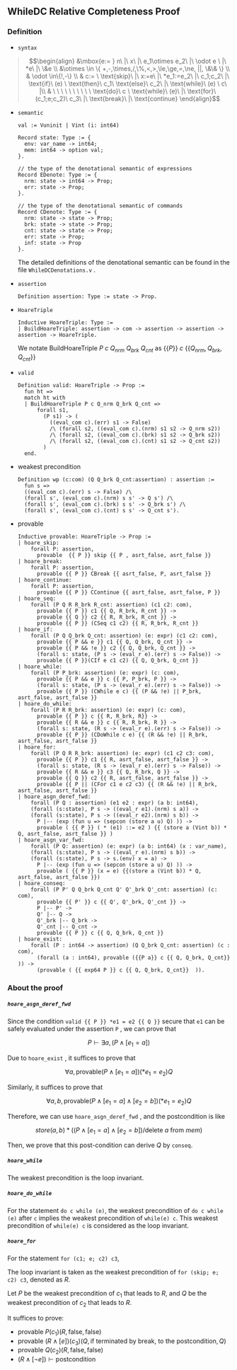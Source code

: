 ## WhileDC Relative Completeness Proof

### Definition

- `syntax`

> ```math
> \begin{align}
> &\mbox{e:= } n\ |\ x\ |\ e_1\otimes e_2\ |\ \odot e \ |\ *e\ |\  \&e \\
> &\otimes \in \{ +,-,\times,/,\%,<,>,\le,\ge,=,\ne, ||, \&\& \} \\
> & \odot \in\{!,-\} \\
> & c:= \ \text{skip}\ |\ x:=e\ |\ *e_1:=e_2\ |\ c_1;c_2\ |\ \text{if}\ (e) \ \text{then}\ c_1\ \text{else}\ c_2\ |\ \text{while}\ (e) \ c\ |\\ & \ \ \ \ \ \ \ \ \ \ \text{do}\ c \ \text{while}\ (e)\ |\ \text{for}\ (c_1;e;c_2)\ c_3\ |\ \text{break}\ |\ \text{continue}
>  \end{align}
> ```


- `semantic` 

  ```
  val := Vuninit | Vint (i: int64)
  
  Record state: Type := {
    env: var_name -> int64;
    mem: int64 -> option val;
  }.
  
  // the type of the denotational semantic of expressions
  Record EDenote: Type := {
    nrm: state -> int64 -> Prop;
    err: state -> Prop;
  }.
  
  // the type of the denotational semantic of commands
  Record CDenote: Type := {
    nrm: state -> state -> Prop;
    brk: state -> state -> Prop;
    cnt: state -> state -> Prop;
    err: state -> Prop;
    inf: state -> Prop
  }.
  ```

  The detailed definitions of the denotational semantic can be found in the file `WhileDCDenotations.v` .

- `assertion`

  ```
  Definition assertion: Type := state -> Prop.
  ```

- `HoareTriple`

  ```
  Inductive HoareTriple: Type :=
  | BuildHoareTriple: assertion -> com -> assertion -> assertion -> assertion -> HoareTriple.
  ```

  We notate $\text{BuildHoareTriple}\ P\ c\ Q_{nrm}\ Q_{brk}\ Q_{cnt}$  as $`\{\{P\}\}\ c\ \{\{Q_{nrm},Q_{brk},Q_{cnt} \}\}`$ 

- `valid` 

  ```
  Definition valid: HoareTriple -> Prop :=
    fun ht =>
    match ht with
    | BuildHoareTriple P c Q_nrm Q_brk Q_cnt =>
        forall s1,
          (P s1) -> (
            ((eval_com c).(err) s1 -> False)
            /\ (forall s2, ((eval_com c).(nrm) s1 s2 -> Q_nrm s2))
            /\ (forall s2, ((eval_com c).(brk) s1 s2 -> Q_brk s2))
            /\ (forall s2, ((eval_com c).(cnt) s1 s2 -> Q_cnt s2))
          )
    end.
  ```

- weakest precondition

  ```
  Definition wp (c:com) (Q Q_brk Q_cnt:assertion) : assertion :=
    fun s => 
    ((eval_com c).(err) s -> False) /\
    (forall s', (eval_com c).(nrm) s s' -> Q s') /\ 
    (forall s', (eval_com c).(brk) s s' -> Q_brk s') /\ 
    (forall s', (eval_com c).(cnt) s s' -> Q_cnt s').
  ```

- provable

  ```
  Inductive provable: HoareTriple -> Prop :=
  | hoare_skip:
      forall P: assertion,
        provable  {{ P }} skip {{ P , asrt_false, asrt_false }}
  | hoare_break:
      forall P: assertion,
        provable {{ P }} CBreak {{ asrt_false, P, asrt_false }}
  | hoare_continue:
      forall P: assertion,
        provable {{ P }} CContinue {{ asrt_false, asrt_false, P }}
  | hoare_seq:
      forall (P Q R R_brk R_cnt: assertion) (c1 c2: com),
        provable {{ P }} c1 {{ Q, R_brk, R_cnt }} ->
        provable {{ Q }} c2 {{ R, R_brk, R_cnt }} ->
        provable {{ P }} (CSeq c1 c2) {{ R, R_brk, R_cnt }}
  | hoare_if:
      forall (P Q Q_brk Q_cnt: assertion) (e: expr) (c1 c2: com),
        provable {{ P && e }} c1 {{ Q, Q_brk, Q_cnt }} ->
        provable {{ P && !e }} c2 {{ Q, Q_brk, Q_cnt }} ->
        (forall s: state, (P s -> (eval_r e).(err) s -> False)) ->
        provable {{ P }}(CIf e c1 c2) {{ Q, Q_brk, Q_cnt }}
  | hoare_while:
      forall (P P_brk: assertion) (e: expr) (c: com),
        provable {{ P && e }} c {{ P, P_brk, P }} ->
        (forall s: state, (P s -> (eval_r e).(err) s -> False)) ->
        provable {{ P }} (CWhile e c) {{ (P && !e) || P_brk, asrt_false, asrt_false }}
  | hoare_do_while:
      forall (P R R_brk: assertion) (e: expr) (c: com),
        provable {{ P }} c {{ R, R_brk, R}} ->
        provable {{ R && e }} c {{ R, R_brk, R }} ->
        (forall s: state, (R s -> (eval_r e).(err) s -> False)) ->
        provable {{ P }} (CDoWhile c e) {{ (R && !e) || R_brk, asrt_false, asrt_false }}
  | hoare_for:
      forall (P Q R R_brk: assertion) (e: expr) (c1 c2 c3: com),
        provable {{ P }} c1 {{ R, asrt_false, asrt_false }} ->
        (forall s: state, (R s -> (eval_r e).(err) s -> False)) ->
        provable {{ R && e }} c3 {{ Q, R_brk, Q }} ->
        provable {{ Q }} c2 {{ R, asrt_false, asrt_false }} ->
        provable {{ P || (CFor c1 e c2 c3) {{ (R && !e) || R_brk, asrt_false, asrt_false }}   
  | hoare_asgn_deref_fwd:
      forall (P Q : assertion) (e1 e2 : expr) (a b: int64),
      (forall (s:state), P s -> ((eval_r e1).(nrm) s a)) ->
      (forall (s:state), P s -> ((eval_r e2).(nrm) s b)) ->
        P |-- (exp (fun u => (sepcon (store a u) Q) )) ->
        provable ( {{ P }} ( * (e1) ::= e2 ) {{ (store a (Vint b)) * Q, asrt_false, asrt_false }} )
  | hoare_asgn_var_fwd:
      forall (P Q: assertion) (e: expr) (a b: int64) (x : var_name),
      (forall (s:state), P s -> ((eval_r e).(nrm) s b)) ->
      (forall (s:state), P s -> s.(env) x = a) ->
        P |-- (exp (fun u => (sepcon (store a u) Q) )) ->
        provable ( {{ P }} (x = e) {{(store a (Vint b)) * Q, asrt_false, asrt_false }})
  | hoare_conseq:
      forall (P P' Q Q_brk Q_cnt Q' Q'_brk Q'_cnt: assertion) (c: com),
        provable {{ P' }} c {{ Q', Q'_brk, Q'_cnt }} ->
        P |-- P' ->
        Q' |-- Q ->
        Q'_brk |-- Q_brk ->
        Q'_cnt |-- Q_cnt ->
        provable {{ P }} c {{ Q, Q_brk, Q_cnt }}
  | hoare_exist:
      forall (P : int64 -> assertion) (Q Q_brk Q_cnt: assertion) (c : com),
        (forall (a : int64), provable ({{P a}} c {{ Q, Q_brk, Q_cnt}} )) ->
        (provable ( {{ exp64 P }} c {{ Q, Q_brk, Q_cnt}}  )).
  ```

### About the proof

##### `hoare_asgn_deref_fwd`

Since the condition `valid {{ P }} *e1 = e2 {{ Q }}` secure that `e1` can be safely evaluated under the assertion `P` , we can prove that
```math
P \vdash \exists a, (P \wedge [e_1 = a])
```
Due to `hoare_exist` , it suffices to prove that 

```math
\forall a, \text{provable} (P \wedge [e_1 =a]) (*e_1 = e_2) Q
```
Similarly, it suffices to prove that

```math
\forall a,b, \text{provable} (P \wedge [e_1 =a] \wedge [e_2 = b]) (*e_1 = e_2) Q
```
Therefore, we can use `hoare_asgn_deref_fwd` , and the postcondition is like
```math
store(a, b) * ((P \wedge [e_1 =a] \wedge [e_2 = b])/ \text{delete }a \text{ from }mem)
```
Then, we prove that this post-condition can derive $Q$ by `conseq`.

##### `hoare_while`

The weakest precondition is the loop invariant.

##### `hoare_do_while`

For the statement `do c while (e)`, the weakest precondition of `do c while (e)` after `c` implies the weakest precondition of `while(e) c`. This weakest precondition of `while(e) c` is considered as the loop invariant.

##### `hoare_for`

For the statement `for (c1; e; c2) c3`,

The loop invariant is taken as the weakest precondition of `for (skip; e; c2) c3`, denoted as $R$.

Let $P$ be the weakest precondition of $c_1$ that leads to $R$, and $Q$ be the weakest precondition of $c_2$ that leads to $R$.

It suffices to prove:

- $\text{provable } P (c_1) (R, \text{false}, \text{false})$
- $\text{provable } (R \land [e]) (c_3) (Q, \text{if terminated by break, to the postcondition}, Q)$
- $\text{provable } Q (c_2) (R, \text{false}, \text{false})$
- $(R \land [\lnot e]) \vdash \text{postcondition}$

